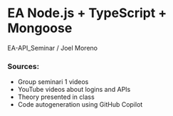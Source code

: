 # EA Node.js + TypeScript + Mongoose

EA-API_Seminar / Joel Moreno

### Sources:
  - Group seminari 1 videos
  - YouTube videos about logins and APIs
  - Theory presented in class
  - Code autogeneration  using GitHub Copilot


